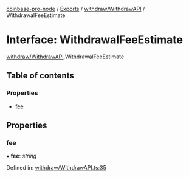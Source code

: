 [coinbase-pro-node](../README.md) / [Exports](../modules.md) / [withdraw/WithdrawAPI](../modules/withdraw_withdrawapi.md) / WithdrawalFeeEstimate

# Interface: WithdrawalFeeEstimate

[withdraw/WithdrawAPI](../modules/withdraw_withdrawapi.md).WithdrawalFeeEstimate

## Table of contents

### Properties

- [fee](withdraw_withdrawapi.withdrawalfeeestimate.md#fee)

## Properties

### fee

• **fee**: *string*

Defined in: [withdraw/WithdrawAPI.ts:35](https://github.com/bennycode/coinbase-pro-node/blob/c3d8f7c/src/withdraw/WithdrawAPI.ts#L35)

